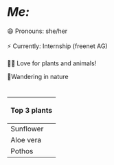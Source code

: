 

# *Me:* 

😄 Pronouns: she/her <br/>
<br/>
⚡ Currently: Internship (freenet AG)<br/>
<br/>
🌱🐧 Love for plants and animals!

🚶Wandering in nature

# 

| <p style ="orange"> Top 3 plants </p> |
| ---------- |
| Sunflower |
| Aloe vera|
| Pothos   |


<!--
**MaiGuenther/MaiGuenther** is a ✨ _special_ ✨ repository because its `README.md` (this file) appears on your GitHub profile.

Here are some ideas to get you started:

- 🔭 I’m currently working on ...
- 🌱 I’m currently learning ...
- 👯 I’m looking to collaborate on ...
- 🤔 I’m looking for help with ...
- 💬 Ask me about ...
- 📫 How to reach me: ...
- 😄 Pronouns: ...
- ⚡ Fun fact: ...
-->
